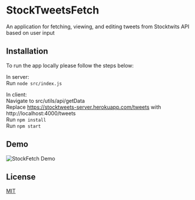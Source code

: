 # StockTweetsFetch

An application for fetching, viewing, and editing tweets from Stocktwits API based on user input

## Installation

To run the app locally please follow the steps below:

In server:<br/>
Run ```node src/index.js```<br/>


In client:<br/>
Navigate to src/utils/api/getData <br/>
Replace https://stocktweets-server.herokuapp.com/tweets with http://localhost:4000/tweets<br/>
Run ```npm install``` <br/>
Run ```npm start```<br/>


## Demo
![StockFetch Demo](StockTweetsFetch/stock-tweetsfetch-demo/StockTweetsFetch.gif)

## License
[MIT](https://choosealicense.com/licenses/mit/)
